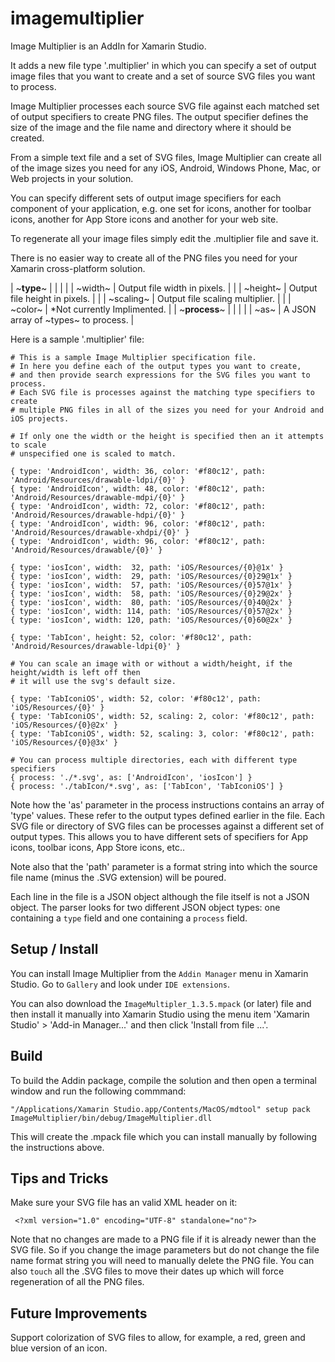 # imagemultiplier

Image Multiplier is an AddIn for Xamarin Studio.

It adds a new file type '.multiplier' in which you can specify a set of output image files that
you want to create and a set of source SVG files you want to process. 

Image Multiplier processes each source SVG file against each matched set of output specifiers
to create PNG files. The output specifier defines the size of the image and the file name and
directory where it should be created.

From a simple text file and a set of SVG files, Image Multiplier can create all of the image
sizes you need for any iOS, Android, Windows Phone, Mac, or Web projects in your solution.

You can specify different sets of output image specifiers for each component of your application,
e.g. one set for icons, another for toolbar icons, another for App Store icons and another for
your web site.

To regenerate all your image files simply edit the .multiplier file and save it.

There is no easier way to create all of the PNG files you need for your Xamarin cross-platform
solution.

| ~__type__~	| 				| 										|
|				| ~width~ 		| Output file width in pixels.			|
|				| ~height~ 		| Output file height in pixels.			|
|				| ~scaling~ 	| Output file scaling multiplier.		|
|				| ~color~ 		| *Not currently Implimented.			|
| ~__process__~	| 				| 										|
|				| ~as~	 		| A JSON array of ~types~ to process.	|

Here is a sample '.multiplier' file:

    # This is a sample Image Multiplier specification file.
    # In here you define each of the output types you want to create,
    # and then provide search expressions for the SVG files you want to process.
    # Each SVG file is processes against the matching type specifiers to create
    # multiple PNG files in all of the sizes you need for your Android and iOS projects.

    # If only one the width or the height is specified then an it attempts to scale 
    # unspecified one is scaled to match. 

    { type: 'AndroidIcon', width: 36, color: '#f80c12', path: 'Android/Resources/drawable-ldpi/{0}' }
    { type: 'AndroidIcon', width: 48, color: '#f80c12', path: 'Android/Resources/drawable-mdpi/{0}' }
    { type: 'AndroidIcon', width: 72, color: '#f80c12', path: 'Android/Resources/drawable-hdpi/{0}' }
    { type: 'AndroidIcon', width: 96, color: '#f80c12', path: 'Android/Resources/drawable-xhdpi/{0}' }
    { type: 'AndroidIcon', width: 96, color: '#f80c12', path: 'Android/Resources/drawable/{0}' }
    
    { type: 'iosIcon', width:  32, path: 'iOS/Resources/{0}@1x' }
    { type: 'iosIcon', width:  29, path: 'iOS/Resources/{0}29@1x' }
    { type: 'iosIcon', width:  57, path: 'iOS/Resources/{0}57@1x' }
    { type: 'iosIcon', width:  58, path: 'iOS/Resources/{0}29@2x' }
    { type: 'iosIcon', width:  80, path: 'iOS/Resources/{0}40@2x' }
    { type: 'iosIcon', width: 114, path: 'iOS/Resources/{0}57@2x' }
    { type: 'iosIcon', width: 120, path: 'iOS/Resources/{0}60@2x' }

    { type: 'TabIcon', height: 52, color: '#f80c12', path: 'Android/Resources/drawable-ldpi{0}' }

    # You can scale an image with or without a width/height, if the height/width is left off then
    # it will use the svg's default size. 

    { type: 'TabIconiOS', width: 52, color: '#f80c12', path: 'iOS/Resources/{0}' }
    { type: 'TabIconiOS', width: 52, scaling: 2, color: '#f80c12', path: 'iOS/Resources/{0}@2x' }
   	{ type: 'TabIconiOS', width: 52, scaling: 3, color: '#f80c12', path: 'iOS/Resources/{0}@3x' }

    # You can process multiple directories, each with different type specifiers
    { process: './*.svg', as: ['AndroidIcon', 'iosIcon'] }
    { process: './tabIcon/*.svg', as: ['TabIcon', 'TabIconiOS'] }

Note how the 'as' parameter in the process instructions contains an array of 'type' values. These
refer to the output types defined earlier in the file. Each SVG file or directory of SVG files can
be processes against a different set of output types. This allows you to have different sets of specifiers
for App icons, toolbar icons, App Store icons, etc..

Note also that the 'path' parameter is a format string into which the source file name (minus the .SVG
extension) will be poured.

Each line in the file is a JSON object although the file itself is not a JSON object. The parser looks
for two different JSON object types: one containing a `type` field and one containing a `process` field.

## Setup / Install

You can install Image Multiplier from the `Addin Manager` menu in Xamarin Studio. Go to `Gallery` and look
under `IDE extensions`.

You can also download the `ImageMultipler_1.3.5.mpack` (or later) file and then install it
manually into Xamarin Studio using the menu item 'Xamarin Studio' > 'Add-in Manager...' and then click 'Install from file ...'.

## Build

To build the Addin package, compile the solution and then open a terminal window and run the following commmand:

    "/Applications/Xamarin Studio.app/Contents/MacOS/mdtool" setup pack ImageMultiplier/bin/debug/ImageMultiplier.dll

This will create the .mpack file which you can install manually by following the instructions above.

## Tips and Tricks

Make sure your SVG file has an valid XML header on it:

     <?xml version="1.0" encoding="UTF-8" standalone="no"?>

Note that no changes are made to a PNG file if it is already newer than the SVG file. So if you
change the image parameters but do not change the file name format string you will need to 
manually delete the PNG file. You can also `touch` all the .SVG files to move their dates up
which will force regeneration of all the PNG files.


## Future Improvements

Support colorization of SVG files to allow, for example, a red, green and blue version of an icon.




